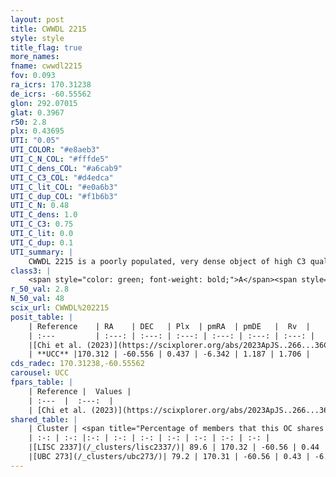 ```yaml
---
layout: post
title: CWWDL 2215
style: style
title_flag: true
more_names: 
fname: cwwdl2215
fov: 0.093
ra_icrs: 170.31238
de_icrs: -60.55562
glon: 292.07015
glat: 0.3967
r50: 2.8
plx: 0.43695
UTI: "0.05"
UTI_COLOR: "#e8aeb3"
UTI_C_N_COL: "#fffde5"
UTI_C_dens_COL: "#a6cab9"
UTI_C_C3_COL: "#d4edca"
UTI_C_lit_COL: "#e0a6b3"
UTI_C_dup_COL: "#f1b6b3"
UTI_C_N: 0.48
UTI_C_dens: 1.0
UTI_C_C3: 0.75
UTI_C_lit: 0.0
UTI_C_dup: 0.1
UTI_summary: |
    CWWDL 2215 is a poorly populated, very dense object of high C3 quality. It was recently reported in the literature.<br><br><span style="color: #99180f; font-weight: bold;">Warning: </span>This is likely a duplicate object, which shares a large percentage of members with at least one previously reported entry.
class3: |
    <span style="color: green; font-weight: bold;">A</span><span style="color: #FFC300; font-weight: bold;">B</span>
r_50_val: 2.8
N_50_val: 48
scix_url: CWWDL%202215
posit_table: |
    | Reference    | RA    | DEC   | Plx  | pmRA  | pmDE   |  Rv  |
    | :---         | :---: | :---: | :---: | :---: | :---: | :---: |
    |[Chi et al. (2023)](https://scixplorer.org/abs/2023ApJS..266...36C) | 170.321 | -60.565 | 0.433 | -6.31 | 1.198 | 9.546 |
    | **UCC** |170.312 | -60.556 | 0.437 | -6.342 | 1.187 | 1.706 | 
cds_radec: 170.31238,-60.55562
carousel: UCC
fpars_table: |
    | Reference |  Values |
    | :---  |  :---:  |
    | [Chi et al. (2023)](https://scixplorer.org/abs/2023ApJS..266...36C) | `logAge=6.42, Z=-0.58` |
shared_table: |
    | Cluster | <span title="Percentage of members that this OC shares with the ones listed">%</span>   | RA   | DEC   | Plx   | pmRA  | pmDE  | Rv | UTI |
    | :-: | :-: |:-: | :-: | :-: | :-: | :-: | :-: | :-: |
    |[LISC 2337](/_clusters/lisc2337/)| 89.6 | 170.32 | -60.56 | 0.44 | -6.35 | 1.2 | -3.78 |0.14 |
    |[UBC 273](/_clusters/ubc273/)| 79.2 | 170.31 | -60.56 | 0.43 | -6.35 | 1.16 | -- |0.64 |
---
```

